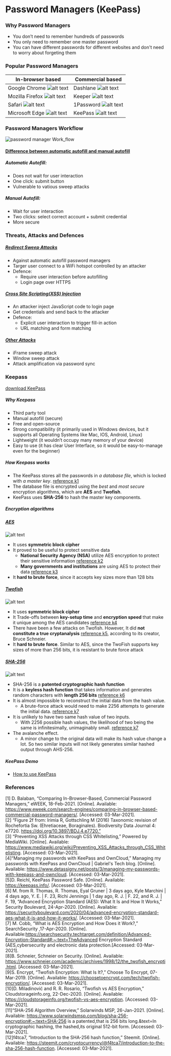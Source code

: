 # Password Managers (KeePass)

### Why Password Managers
- You don’t need to remember hundreds of passwords
- You only need to remember one master password
- You can have different passwords for different websites and don't need to worry about forgeting them

### Popular Password Managers
| In-browser based | Commercial based |
| --------         | --------         |
| Google Chrome ![alt text][chrome]      | Dashlane ![alt text][dashlane]      |
| Mozilla Firefox ![alt text][firefox]   | Keeper ![alt text][keeper]          |
| Safari ![alt text][safari]             | 1Password ![alt text][onepassword]    |
| Microsoft Edge ![alt text][microsoft]  | KeePass ![alt text][keepass]        |

### Password Managers Workflow
![][work_flow]

#### [Difference between automatic autofill and manual autofill](https://medium.com/@brianrusseldavis/are-autofill-password-managers-safe-8805edf952bf#:~:text=The%20Difference%20Between%20These%20Two%20Types%20of%20Autofill&text=According%20to%20a%20recent%20study,another%20to%20submit%20the%20credentials)
##### Automatic Autofill:
- Does not wait for user interaction
- One click: submit button 
- Vulnerable to vatious sweep attacks
##### Manual Autofill:
- Wait for user interaction 
- Two clicks: select correct account + submit credential 
- More secure 

### Threats, Attacks and Defences
##### [Redirect Sweep Attacks](https://www.usenix.org/conference/usenixsecurity14/technical-sessions/presentation/silver)
- Against automatic autofill password managers
- Targer user connect to a WiFi hotspot controlled by an attacker
- Defence:
  - Require user interaction before autofilling 
  - Login page over HTTPS
##### [Cross Site Scripting(XSS) Injection](https://cispa.saarland/group/stock/papers/stock2014protecting.pdf)
- An attacker inject JavaScript code to login page 
- Get credentials and send back to the attacker 
- Defence:
  - Explicit user interaction to trigger fill-in action
  - URL matching and form matching
##### [Other Attacks](https://www.usenix.org/system/files/conference/usenixsecurity14/sec14-paper-silver.pdf)
- iFrame sweep attack
- Window sweep attack
- Attack amplification via password sync


### Keepass 
[download KeePass](https://keepass.info/)
##### Why Keepass
- Third party tool
- Manual autofill (secure)
- Free and open-source 
- Strong compatibility (it primarily used in Windows devices, but it supports all Operating Systems like Mac, IOS, Android, Linux)
- Lightweight (it wouldn’t occupy many memory of your device)
- Easy to use (it has clear User Interface, so it would be easy-to-manage even for the beginner)
##### How Keepass works
- The KeePass stores all the passwords in _a database file_, which is locked with _a master key_. [reference k1]
- The database file is encrypted using the _best_ and _most secure_ encryption algorithms, which are __AES__ and __Twofish__.
- KeePass uses __SHA-256__ to hash the master key components.
##### Encryption algorithms
##### [AES](https://securityboulevard.com/2020/04/advanced-encryption-standard-aes-what-it-is-and-how-it-works/)
![alt text][AES] 
- It uses __symmetric block cipher__
- It proved to be useful to protect sensitive data
  - __National Security Agency (NSA)__ utilize AES encryption to protect their sensitive information [reference k2]
  - __Many governments and institutions__ are using AES to protect their data [reference k3]
- It __hard to brute force__, since it accepts key sizes more than 128 bits
##### [Twofish](https://www.schneier.com/academic/archives/1998/12/the_twofish_encrypti.html)
![alt text][Twofish] 
- It uses __symmetric block cipher__
- It Trade-offs between __key-setup time__ and __encryption speed__ that make it unique among the AES candidates [reference k4]
- There have been a few attacks on Twofish. However, It did __not constitute a true cryptanalysis__ [reference k5], according to its creator, Bruce Schneier.
- It __hard to brute force__. Similar to AES, since the TwoFish supports key sizes of more than 256 bits, it is resistant to brute force attack
##### [SHA-256](https://www.solarwindsmsp.com/blog/sha-256-encryption#:~:text=SHA%2D256%20is%20a%20patented,that%20is%20256%20bits%20long.&text=In%20cryptographic%20hashing%2C%20the%20hashed,its%20original%20512%2Dbit%20form)
![alt text][SHA-256] 
- SHA-256 is a __patented cryptographic hash function__
- It is a __keyless hash function__ that takes information and generates random characters with __length 256 bits__ [reference k6]
- It is almost impossible to reconstruct the initial data from the hash value.
  - A brute-force attack would need to make 2256 attempts to generate the initial data. [reference k7]
- It is unlikely to have two same hash value of two inputs.
  - With 2256 possible hash values, the likelihood of two being the same is infinitesimally, unimaginably small. [reference k7]
- The avalanche effect.
  - A minor change to the original data will make its hash value change a lot. So two similar inputs will not likely generates similar hashed output through AHS-256.
##### KeePass Demo
- [How to use KeePass](https://www.youtube.com/watch?v=ckYeD7yYJn0)



### References
[1] D. Balaban, “Comparing In-Browser-Based, Commercial Password Managers,” eWEEK, 18-Feb-2021. [Online]. Available: https://www.eweek.com/search-engines/comparing-in-browser-based-commercial-password-managers/. [Accessed: 03-Mar-2021].<br />
[2] “Figure 2f from: Irimia R, Gottschling M (2016) Taxonomic revision of Rochefortia Sw. (Ehretiaceae, Boraginales). Biodiversity Data Journal 4: e7720. https://doi.org/10.3897/BDJ.4.e7720.”<br />
[3] “Preventing XSS Attacks through CSS Whitelisting,” Powered by MediaWiki. [Online]. Available: https://www.mediawiki.org/wiki/Preventing_XSS_Attacks_through_CSS_Whitelisting. [Accessed: 03-Mar-2021].<br />
[4]“Managing my passwords with KeePass and OwnCloud,” Managing my passwords with KeePass and OwnCloud | Gabriel's Tech blog. [Online]. Available: https://www.detassigny.net/posts/3/managing-my-passwords-with-keepass-and-owncloud. [Accessed: 03-Mar-2021].<br />
[5]D. Reichl, KeePass Password Safe. [Online]. Available: https://keepass.info/. [Accessed: 03-Mar-2021].<br />
[6] M. from R. Thomas, R. Thomas, Eyal Gruner | 3 days ago, Kyle Marchini | 4 days ago, Y. E. | F. 23, Richi Jennings | 1 day ago, R. J. | F. 22, and R. J. | F. 19, “Advanced Encryption Standard (AES): What It Is and How It Works,” Security Boulevard, 24-Apr-2020. [Online]. Available: https://securityboulevard.com/2020/04/advanced-encryption-standard-aes-what-it-is-and-how-it-works/. [Accessed: 03-Mar-2021].<br />
[7] M. Cobb, “What is AES Encryption and How Does it Work?,” SearchSecurity ,17-Apr-2020. [Online]. Available:https://searchsecurity.techtarget.com/definition/Advanced-Encryption-Standard#:~:text=TheAdvanced Encryption Standard (AES,cybersecurity and electronic data protection.[Accessed: 03-Mar-2021].<br />
[8]B. Schneier, Schneier on Security. [Online]. Available: https://www.schneier.com/academic/archives/1998/12/the_twofish_encrypti.html. [Accessed: 03-Mar-2021].<br />
[9]S. Encrypt, “Twofish Encryption: What Is It?,” Choose To Encrypt, 07-Mar-2019. [Online]. Available: https://choosetoencrypt.com/tech/twofish-encryption/. [Accessed: 03-Mar-2021].<br />
[10]D. Miladinović and R. R. Rosario, “Twofish vs AES Encryption,” Cloudstorageinfo.org, 22-Dec-2020. [Online]. Available: https://cloudstorageinfo.org/twofish-vs-aes-encryption. [Accessed: 03-Mar-2021].<br />
[11]“SHA-256 Algorithm Overview,” Solarwinds MSP, 26-Jan-2021. [Online]. Available: https://www.solarwindsmsp.com/blog/sha-256-encryption#:~:text=SHA-256 is a patented,that is 256 bits long.&text=In cryptographic hashing, the hashed,its original 512-bit form. [Accessed: 03-Mar-2021].<br />
[12]f4tca7, “Introduction to the SHA-256 hash function,” Steemit. [Online]. Available: https://steemit.com/cryptocurrency/@f4tca7/introduction-to-the-sha-256-hash-function. [Accessed: 03-Mar-2021].<br />




[chrome]: https://github.com/tingsama/hacking-p1/blob/main/images/chrome.png 'Chrome Logo'
[firefox]: https://github.com/tingsama/hacking-p1/blob/main/images/firefox.png 'Firefox Logo'
[safari]: https://github.com/tingsama/hacking-p1/blob/main/images/safari.png 'Safari Logo'
[microsoft]: https://github.com/tingsama/hacking-p1/blob/main/images/microsoft.png 'Microsoft Logo'
[dashlane]: https://github.com/tingsama/hacking-p1/blob/main/images/dashlane.png 'Dashlane Logo'
[keeper]: https://github.com/tingsama/hacking-p1/blob/main/images/keeper.png 'Keeper Logo'
[onepassword]: https://github.com/tingsama/hacking-p1/blob/main/images/onepassword.png 'Onepassword Logo'
[keepass]: https://github.com/tingsama/hacking-p1/blob/main/images/keepass.png 'Keepass Logo'
[AES]: https://github.com/tingsama/hacking-p1/blob/main/images/AES.png 'AES Workflow'
[Twofish]: https://github.com/tingsama/hacking-p1/blob/main/images/Twofish.png 'Twofish Workflow'
[SHA-256]: https://github.com/tingsama/hacking-p1/blob/main/images/SHA-256.png 'SHA-256 Workflow'
[work_flow]:https://github.com/tingsama/hacking-p1/blob/main/images/work_flow.png 'password manager Work_flow'
[reference k1]: https://keepass.info/
[reference k2]: https://securityboulevard.com/2020/04/advanced-encryption-standard-aes-what-it-is-and-how-it-works/ 
[reference k3]: https://searchsecurity.techtarget.com/definition/Advanced-Encryption-Standard#:~:text=The%20Advanced%20Encryption%20Standard%20
[reference k4]: https://www.schneier.com/academic/archives/1998/12/the_twofish_encrypti.html
[reference k5]: https://choosetoencrypt.com/tech/twofish-encryption/
[reference k6]: https://www.solarwindsmsp.com/blog/sha-256-encryption#:~:text=SHA%2D256%20is%20a%20patented,that%20is%20256%20bits%20long.&text=In%20cryptographic%20hashing%2C%20the%20hashed,its%20original%20512%2Dbit%20form.
[reference k7]: https://www.solarwindsmsp.com/blog/sha-256-encryption#:~:text=Three%20properties%20make%20SHA%2D256,a%20collision



